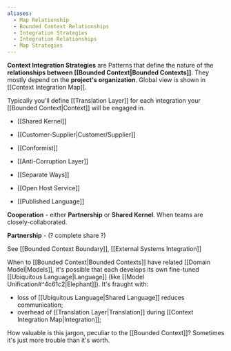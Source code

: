 ```yaml
---
aliases:
  - Map Relationship
  - Bounded Context Relationships
  - Integration Strategies
  - Integration Relationships
  - Map Strategies
---
```

**Context Integration Strategies** are Patterns that define the nature of the **relationships between [[Bounded Context|Bounded Contexts]]**. They mostly depend on the **project's organization**. Global view is shown in [[Context Integration Map]].

Typically you'll define [[Translation Layer]] for each integration your [[Bounded Context|Context]] will be engaged in.

- [[Shared Kernel]]
- [[Customer-Supplier|Customer/Supplier]]
- [[Conformist]]
- [[Anti-Corruption Layer]]
- [[Separate Ways]]

- [[Open Host Service]]
- [[Published Language]]

**Cooperation** - either **Partnership** or **Shared Kernel**. When teams are closely-collaborated.

**Partnership** - (? complete share ?)

See [[Bounded Context Boundary]], [[External Systems Integration]]

When to [[Bounded Context|Bounded Contexts]] have related [[Domain Model|Models]], it's possible that each develops its own fine-tuned [[Ubiquitous Language|Language]] (like [[Model Unification#^4c61c2|Elephant]]).
It's fraught with:
- loss of [[Ubiquitous Language|Shared Language]] reduces communication;
- overhead of [[Translation Layer|Translation]] during [[Context Integration Map|Integration]];

How valuable is this jargon, peculiar to the [[Bounded Context]]? Sometimes it's just more trouble than it's worth.
